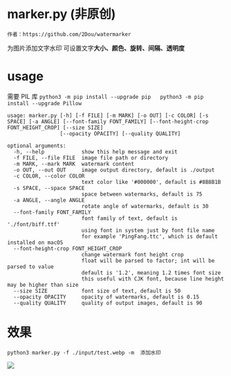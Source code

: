 # marker.py (非原创)
`作者：https://github.com/2Dou/watermarker`


为图片添加文字水印
可设置文字**大小、颜色、旋转、间隔、透明度**

# usage

需要 PIL 库 `
python3 -m pip install --upgrade pip  
python3 -m pip install --upgrade Pillow  
`

```
usage: marker.py [-h] [-f FILE] [-m MARK] [-o OUT] [-c COLOR] [-s SPACE] [-a ANGLE] [--font-family FONT_FAMILY] [--font-height-crop FONT_HEIGHT_CROP] [--size SIZE]
                 [--opacity OPACITY] [--quality QUALITY]

optional arguments:
  -h, --help            show this help message and exit
  -f FILE, --file FILE  image file path or directory
  -m MARK, --mark MARK  watermark content
  -o OUT, --out OUT     image output directory, default is ./output
  -c COLOR, --color COLOR
                        text color like '#000000', default is #8B8B1B
  -s SPACE, --space SPACE
                        space between watermarks, default is 75
  -a ANGLE, --angle ANGLE
                        rotate angle of watermarks, default is 30
  --font-family FONT_FAMILY
                        font family of text, default is './font/biff.ttf'
                        using font in system just by font file name
                        for example 'PingFang.ttc', which is default installed on macOS
  --font-height-crop FONT_HEIGHT_CROP
                        change watermark font height crop
                        float will be parsed to factor; int will be parsed to value
                        default is '1.2', meaning 1.2 times font size
                        this useful with CJK font, because line height may be higher than size
  --size SIZE           font size of text, default is 50
  --opacity OPACITY     opacity of watermarks, default is 0.15
  --quality QUALITY     quality of output images, default is 90
```

# 效果

`python3 marker.py -f ./input/test.webp -m  添加水印`

![](作者：https://github.com/2Dou/watermarker)
